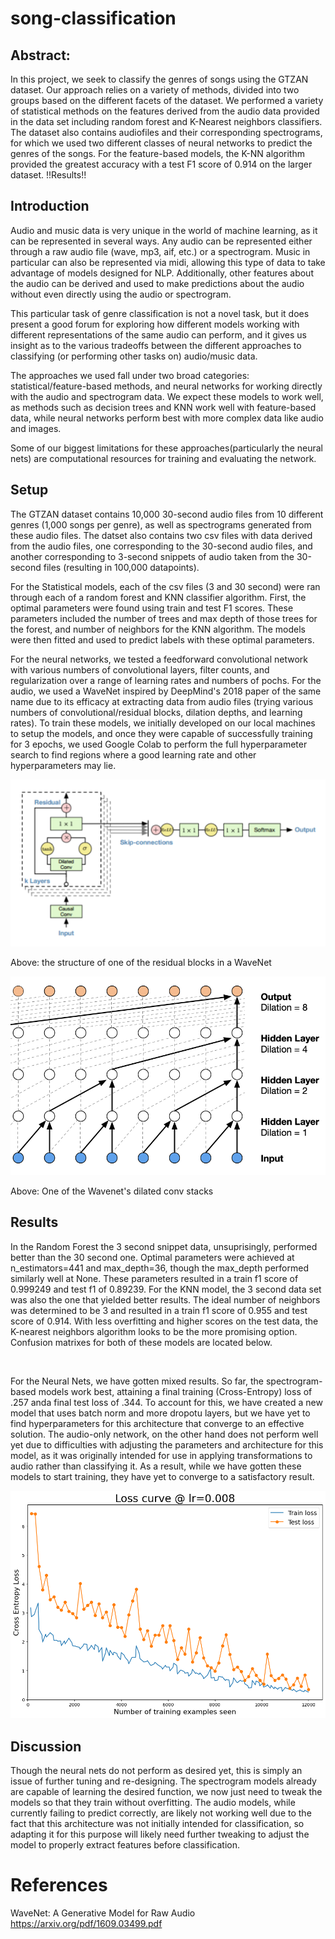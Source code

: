 # song-classification

## Abstract:
In this project, we seek to classify the genres of songs using the GTZAN dataset. Our approach relies on a variety of methods, divided into two groups based on the different facets of the dataset. We performed a variety of statistical methods on the features derived from the audio data provided in the data set including random forest and K-Nearest neighbors classifiers. The dataset also contains audiofiles and their corresponding spectrograms, for which we used two different classes of neural networks to predict the genres of the songs. For the feature-based models, the K-NN algorithm provided the greatest accuracy with a test F1 score of 0.914 on the larger dataset. !!Results!!

## Introduction
Audio and music data is very unique in the world of machine learning, as it can be represented in several ways. Any audio can be represented either through a raw audio file (wave, mp3, aif, etc.) or a spectrogram. Music in particular can also be represented via midi, allowing this type of data to take advantage of models designed for NLP. Additionally, other features about the audio can be derived and used to make predictions about the audio without even directly using the audio or spectrogram. 

This particular task of genre classification is not a novel task, but it does present a good forum for exploring how different models working with different representations of the same audio can perform, and it gives us insight as to the various tradeoffs between the different approaches to classifying (or performing other tasks on) audio/music data. 

The approaches we used fall under two broad categories: statistical/feature-based methods, and neural networks for working directly with the audio and spectrogram data. We expect these models to work well, as methods such as decision trees and KNN work well with feature-based data, while neural networks perform best with more complex data like audio and images. 

Some of our biggest limitations for these approaches(particularly the neural nets) are computational resources for training and evaluating the network.


## Setup
The GTZAN dataset contains 10,000 30-second audio files from 10 different genres (1,000 songs per genre), as well as spectrograms generated from these audio files. The datset also contains two csv files with data derived from the audio files, one corresponding to the 30-second audio files, and another corresponding to 3-second snippets of audio taken from the 30-second files (resulting in 100,000 datapoints). 

For the Statistical models, each of the csv files (3 and 30 second) were ran through each of a random forest and KNN classifier algorithm. First, the optimal parameters were found using train and test F1 scores. These parameters included the number of trees and max depth of those trees for the forest, and number of neighbors for the KNN algorithm. The models were then fitted and used to predict labels with these optimal parameters. 

For the neural networks, we tested a feedforward convolutional network with various numbers of convolutional layers, filter counts, and regularization over a range of learning rates and numbers of pochs. For the audio, we used a WaveNet inspired by DeepMind's 2018 paper of the same name due to its efficacy at extracting data from audio files (trying various numbers of convolutional/residual blocks, dilation depths, and learning rates). To train these models, we initially developed on our local machines to setup the models, and once they were capable of successfully training for 3 epochs, we used Google Colab to perform the full hyperparameter search to find regions where a good learning rate and other hyperparameters may lie.  

![](wavenet_res_block.png)

Above: the structure of one of the residual blocks in a WaveNet

![](wave_net_conv.png)

Above: One of the Wavenet's dilated conv stacks 

## Results

In the Random Forest the 3 second snippet data, unsuprisingly, performed better than the 30 second one. Optimal parameters were achieved at n_estimators=441 and max_depth=36, though the max_depth performed similarly well at None. These parameters resulted in a train f1 score of 0.999249 and test f1 of 0.89239. For the KNN model, the 3 second data set was also the one that yielded better results. The ideal number of neighbors was determined to be 3 and resulted in a train f1 score of 0.955 and test score of 0.914. With less overfitting and higher scores on the test data, the K-nearest neighbors algorithm looks to be the more promising option. Confusion matrixes for both of these models are located below.

![]()

For the Neural Nets, we have gotten mixed results. So far, the spectrogram-based models work best, attaining a final training (Cross-Entropy) loss of .257 anda final test loss of .344. To account for this, we have created a new model that uses batch norm and more dropotu layers, but we have yet to find hyperparameters for this architecture that converge to an effective solution. The audio-only network, on the other hand does not perform well yet due to difficulties with adjusting the parameters and architecture for this model, as it was originally intended for use in applying transformations to audio rather than classifying it. As a result, while we have gotten these models to start training, they have yet to converge to a satisfactory result. 

![](spec_loss.png)

## Discussion

Though the neural nets do not perform as desired yet, this is simply an issue of further tuning and re-designing. The spectrogram models already are capable of learning the desired function, we now just need to tweak the models so that they train without overfitting. The audio models, while currently failing to predict correctly, are likely not working well due to the fact that this architecture was not initially intended for classification, so adapting it for this purpose will likely need further tweaking to adjust the model to properly extract features before classification. 

# References
WaveNet: A Generative Model for Raw Audio https://arxiv.org/pdf/1609.03499.pdf